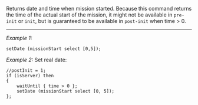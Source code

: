 Returns date and time when mission started. Because this command returns the time of the actual start of the mission, it might not be available in `pre-init` or `init`, but is guaranteed to be available in `post-init` when <sqf inline>time > 0</sqf>.


---
*Example 1:*
```sqf
setDate (missionStart select [0,5]);
```

*Example 2:*
Set real date:

```sqf
//postInit = 1;
if (isServer) then
{
	waitUntil { time > 0 };
	setDate (missionStart select [0, 5]);
};
```